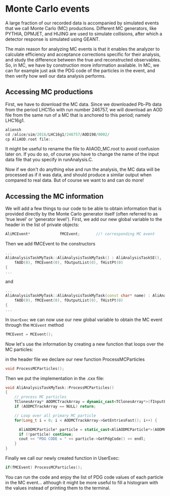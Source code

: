 # Monte Carlo events

A large fraction of our recorded data is accompanied by simulated events that we call Monte Carlo (MC) productions. Different MC generators, like PYTHIA, DPMJET, and HIJING are used to simulate collisions, after which a detector response is simulated using GEANT. 

The main reason for analyzing MC events is that it enables the analyzer to calculate efficiency and acceptance corrections specific for their analysis, and study the difference between the true and reconstructed observables. So, in MC, we have by construction more information available. In MC, we can for example just ask the PDG code of the particles in the event, and then verify how well our data analysis performs. 

## Accessing MC productions

First, we have to download the MC data. Since we downloaded Pb-Pb data from the period LHC15o with run number 246757, we will download an AOD file from the same run of a MC that is anchored to this period; namely LHC16g1.

```cpp
aliensh
cd /alice/sim/2016/LHC16g1/246757/AOD198/0002/
cp AliAOD.root file:.
```
It might be useful to rename the file to AliAOD_MC.root to avoid confusion later on. If you do so, of course you have to change the name of the input data file that you specify in runAnalysis.C.

Now if we don't do anything else and run the analysis, the MC data will be processed as if it was data, and should produce a similar output when compared to real data. But of course we want to and can do more!

## Accessing the MC information

We will add a few things to our code to be able to obtain information that is provided directly by the Monte Carlo generator itself (often referred to as 'true level' or 'generator level'). First, we add our new global variable to the header in the list of private objects:

```cpp
AliMCEvent*             fMCEvent;       //! corresponding MC event
```

Then we add fMCEvent to the constructors

```cpp
...
AliAnalysisTaskMyTask::AliAnalysisTaskMyTask() : AliAnalysisTaskSE(), 
    fAOD(0), fMCEvent(0), fOutputList(0), fHistPt(0)
{
...
```

and

```cpp
...
AliAnalysisTaskMyTask::AliAnalysisTaskMyTask(const char* name) : AliAnalysisTaskSE(name),
    fAOD(0), fMCEvent(0), fOutputList(0), fHistPt(0)
{
...
```

In `UserExec` we can now use our new global variable to obtain the MC event through the `MCEvent` method

```cpp
fMCEvent = MCEvent();
```

Now let's use the information by creating a new function that loops over the MC particles:

in the header file we declare our new function ProcessMCParticles

```cpp
void ProcessMCParticles();
```

Then we put the implementation in the .cxx file:

```cpp
void AliAnalysisTaskMyTask::ProcessMCParticles()
{
    // process MC particles
    TClonesArray* AODMCTrackArray = dynamic_cast<TClonesArray*>(fInputEvent->FindListObject(AliAODMCParticle::StdBranchName()));
    if (AODMCTrackArray == NULL) return;

    // Loop over all primary MC particle
    for(Long_t i = 0; i < AODMCTrackArray->GetEntriesFast(); i++) {

      AliAODMCParticle* particle = static_cast<AliAODMCParticle*>(AODMCTrackArray->At(i));
      if (!particle) continue;
      cout << "PDG CODE = " << particle->GetPdgCode() << endl;
    }
}
```

Finally we call our newly created function in UserExec:
```cpp
if(fMCEvent) ProcessMCParticles();
```
You can run the code and enjoy the list of PDG code values of each particle in the MC event... although it might be more useful to fill a histogram with the values instead of printing them to the terminal.

